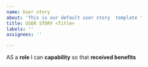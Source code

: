```yaml
---
name: User story
about: 'This is our default user story  template '
title: USER STORY <Title>
labels: ''
assignees: ''

---
```


AS a **role** I can **capability** so that **received benefits**
